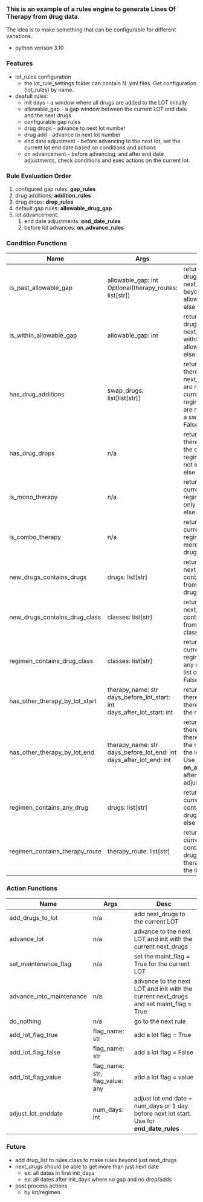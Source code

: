 
### This is an example of a rules engine to generate Lines Of Therapy from drug data. 
The idea is to make something that can be configurable for different variations. 
- python verison 3.10


### Features
- lot_rules configuration
    - the lot_rule_settings folder can contain N .yml files.  Get configuration (lot_rules) by name.
- deafult rules:
    - init days - a window where all drugs are added to the LOT initially
    - allowable_gap - a gap window between the current LOT end date and the next drugs
    - configurable gap rules
    - drug drops - advance to next lot number
    - drug add - advance to next lot number
    - end date adjustment - before advancing to the next lot, set the current lot end date based on conditions and actions
    - on advancement - before advancing, and after end date adjustments, check conditions and exec actions on the current lot.

### Rule Evaluation Order
1. configured gap rules: **gap_rules**
2. drug additions: **addition_rules**
3. drug drops: **drop_rules**
4. default gap rules: **allowable_drug_gap**
5. lot advancement:
    1. end date adjustments: **end_date_rules**
    2. before lot advances: **on_advance_rules**

### Condition Functions
|Name|Args|Desc|
| ----------- | ----------- | ----------- |
| is_past_allowable_gap | allowable_gap: int <br>Optional(therapy_routes: list[str]) | returns True if min drug date in next_drugs is beyond the allowable gap, else False |
| is_within_allowable_gap | allowable_gap: int | returns True if min drug date in next_drugs is within the allowable gap, else False |
| has_drug_additions | swap_drugs: list[list[str]] | returns True if there are drugs in next_drugs that are not in the current LOT regimen and drugs are not mapped in a swap list, else False |
| has_drug_drops | n/a | returns True if there are drugs in the current LOT regimen that are not in next_drugs, else False |
| is_mono_therapy | n/a | returns True if the current LOT regimen contains only one drug, else False |
| is_combo_therapy | n/a | returns True if the current LOT regimen contains more than one drug, else False |
| new_drugs_contains_drugs | drugs: list[str] | returns True if next_drugs contains any drug from a list of drugs, else False |
| new_drugs_contains_drug_class | classes: list[str] | returns True if next_drugs contains any class from a list of classes, else False |
| regimen_contains_drug_class | classes: list[str] | returns True if current LOT regimen contains any class from a list of classes, else False |
| has_other_therapy_by_lot_start | therapy_name: str <br>days_before_lot_start: int <br>days_after_lot_start: int | returns True if there is an 'other thereapy' within the range |
| has_other_therapy_by_lot_end | therapy_name: str <br>days_before_lot_end: int <br>days_after_lot_end: int | returns True if there is an 'other thereapy' within the range around the lot end date.  Use with **on_advance_rules** after lot end adjustments |
| regimen_contains_any_drug | drugs: list[str] | returns True if the current regimen contains any drugs in the list, else False |
| regimen_contains_therapy_route | therapy_route: list[str] | returns True if the current regimen contains any drugs with a therapy_route in the list, else False |


### Action Functions
|Name|Args|Desc|
| ----------- | ----------- | ----------- |
| add_drugs_to_lot | n/a | add next_drugs to the current LOT |
| advance_lot | n/a | advance to the next LOT and init with the current next_drugs |
| set_maintenance_flag | n/a | set the maint_flag = True for the current LOT |
| advance_into_maintenance | n/a | advance to the next LOT and init with the current next_drugs and set maint_flag = True |
| do_nothing | n/a | go to the next rule |
| add_lot_flag_true | flag_name: str | add a lot flag = True |
| add_lot_flag_false | flag_name: str | add a lot flag = False |
| add_lot_flag_value | flag_name: str, flag_value: any | add a lot flag = value |
| adjust_lot_enddate | num_days: int | adjust lot end date + num_days or 1 day before next lot start.  Use for **end_date_rules**  |



### Future
- add drug_list to rules class to make rules beyond just next_drugs
- next_drugs should be able to get more than just next date 
    - ex: all dates in first init_days
    - ex: all dates after init_days where no gap and no drop/adds
- post process actions
    - by lot/regimen